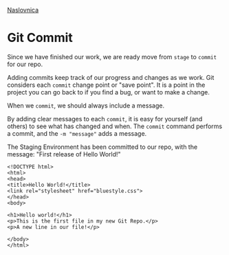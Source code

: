 [Naslovnica](index.md)
# Git Commit

Since we have finished our work, we are ready move from `stage` to `commit` for our repo.

Adding commits keep track of our progress and changes as we work. Git considers each `commit` change point or "save point". It is a point in the project you can go back to if you find a bug, or want to make a change.

When we `commit`, we should always include a message.

By adding clear messages to each `commit`, it is easy for yourself (and others) to see what has changed and when.
The `commit` command performs a commit, and the `-m "message"` adds a message.

The Staging Environment has been committed to our repo, with the message:
"First release of Hello World!"
```
<!DOCTYPE html>
<html>
<head>
<title>Hello World!</title>
<link rel="stylesheet" href="bluestyle.css">
</head>
<body>

<h1>Hello world!</h1>
<p>This is the first file in my new Git Repo.</p>
<p>A new line in our file!</p>

</body>
</html>
```
